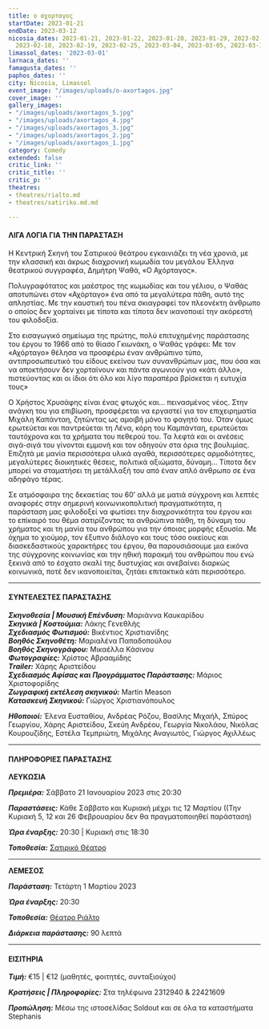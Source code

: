 ```yaml
---
title: ο αχορταγος
startDate: 2023-01-21
endDate: 2023-03-12
nicosia_dates: 2023-01-21, 2023-01-22, 2023-01-28, 2023-01-29, 2023-02-04, 2023-02-11,
  2023-02-18, 2023-02-19, 2023-02-25, 2023-03-04, 2023-03-05, 2023-03-11, 2023-03-12
limassol_dates: '2023-03-01'
larnaca_dates: ''
famagusta_dates: ''
paphos_dates: ''
city: Nicosia, Limassol
event_image: "/images/uploads/o-axortagos.jpg"
cover_image: ''
gallery_images:
- "/images/uploads/axortagos_5.jpg"
- "/images/uploads/axortagos_4.jpg"
- "/images/uploads/axortagos_3.jpg"
- "/images/uploads/axortagos_2.jpg"
- "/images/uploads/axortagos_1.jpg"
category: Comedy
extended: false
critic_link: ''
critic_title: ''
critic_p: ''
theatres:
- theatres/rialto.md
- theatres/satiriko.md.md

---
```

#### ΛΙΓΑ ΛΟΓΙΑ ΓΙΑ ΤΗΝ ΠΑΡΑΣΤΑΣΗ

Η Κεντρική Σκηνή του Σατιρικού θεάτρου εγκαινιάζει τη νέα χρονιά, με την κλασσική και άκρως διαχρονική κωμωδία του μεγάλου Έλληνα θεατρικού συγγραφέα, Δημήτρη Ψαθά, «Ο Αχόρταγος».

Πολυγραφότατος και μαέστρος της κωμωδίας και του γέλιου, ο Ψαθάς αποτυπώνει στον «Αχόρταγο» ένα από τα μεγαλύτερα πάθη, αυτό της απληστίας. Με την καυστική του πένα σκιαγραφεί τον πλεονέκτη άνθρωπο ο οποίος δεν χορταίνει με τίποτα και τίποτα δεν ικανοποιεί την ακόρεστή του φιλοδοξία.

Στο εισαγωγικό σημείωμα της πρώτης, πολύ επιτυχημένης παράστασης του έργου το 1966 από το θίασο Γκιωνάκη, ο Ψαθάς γράφει: Με τον «Αχόρταγο» θέλησα να προσφέρω έναν ανθρώπινο τύπο, αντιπροσωπευτικό του είδους εκείνου των συνανθρώπων μας, που όσα και να αποκτήσουν δεν χορταίνουν και πάντα αγωνιούν για «κάτι άλλο», πιστεύοντας και οι ίδιοι ότι όλο και λίγο παραπέρα βρίσκεται η ευτυχία τους»

Ο Χρήστος Χρυσάφης είναι ένας φτωχός και... πεινασμένος νέος. Στην ανάγκη του για επιβίωση, προσφέρεται να εργαστεί για τον επιχειρηματία Μιχάλη Καπάνταη, ζητώντας ως αμοιβή μόνο το φαγητό του. Όταν όμως ερωτεύεται και παντρεύεται τη Λένα, κόρη του Καμπάνταη, ερωτεύεται ταυτόχρονα και τα χρήματα του πεθερού του. Τα λεφτά και οι ανέσεις σιγά-σιγά του γίνονται εμμονή και τον οδηγούν στα όρια της βουλιμίας. Επιζητά με μανία περισσότερα υλικά αγαθά, περισσότερες αρμοδιότητες, μεγαλύτερες διοικητικές θέσεις, πολιτικά αξιώματα, δύναμη... Τίποτα δεν μπορεί να σταματήσει τη μετάλλαξή του από έναν απλό άνθρωπο σε ένα αδηφάγο τέρας.

Σε ατμόσφαιρα της δεκαετίας του 60’ αλλά με ματιά σύγχρονη και λεπτές αναφορές στην σημερινή κοινωνικοπολιτική πραγματικότητα, η παράσταση μας φιλοδοξεί να φωτίσει την διαχρονικότητα του έργου και το επίκαιρό του θέμα σατιρίζοντας τα ανθρώπινα πάθη, τη δύναμη του χρήματος και τη μανία του ανθρώπου για την όποιας μορφής εξουσία. Με όχημα το χιούμορ, τον έξυπνο διάλογο και τους τόσο οικείους και διασκεδαστικούς χαρακτήρες του έργου, θα παρουσιάσουμε μια εικόνα της σύγχρονης κοινωνίας και την ηθική παρακμή του ανθρώπου που ενώ ξεκινά από το έσχατο σκαλί της δυστυχίας και ανεβαίνει διαρκώς κοινωνικά, ποτέ δεν ικανοποιείται, ζητάει επιτακτικά κάτι περισσότερο.

***

#### ΣΥΝΤΕΛΕΣΤΕΣ ΠΑΡΑΣΤΑΣΗΣ

**_Σκηνοθεσία | Μουσική Επένδυση:_** Μαριάννα Καυκαρίδου  
**_Σκηνικά | Κοστούμια:_** Λάκης Γενεθλής  
**_Σχεδιασμός Φωτισμού:_** Βικέντιος Χριστιανίδης  
**_Βοηθός Σκηνοθέτη:_** Μαριαλένα Παπαδοπούλου  
**_Βοηθός Σκηνογράφου:_** Μικαέλλα Κάσινου  
**_Φωτογραφίες:_** Χρίστος Αβρααμίδης  
**_Τrailer:_** Χάρης Αριστείδου  
**_Σχεδιασμός Αφίσας και Προγράμματος Παράστασης:_** Μάριος Χριστοφορίδης  
**_Ζωγραφική εκτέλεση σκηνικού:_** Martin Meason  
**_Κατασκευή Σκηνικού:_** Γιώργος Χριστιανόπουλος

**_Ηθοποιοί:_** Έλενα Ευσταθίου, Ανδρέας Ρόζου, Βασίλης Μιχαήλ, Σπύρος Γεωργίου, Χάρης Αριστείδου, Σκεύη Ανδρέου, Γεωργία Νικολάου, Νικόλας Κουρουζίδης, Εστέλα Τεμπριώτη, Μιχάλης Αναγιωτός, Γιώργος Αχιλλέως

***

#### ΠΛΗΡΟΦΟΡΙΕΣ ΠΑΡΑΣΤΑΣΗΣ

**ΛΕΥΚΩΣΙΑ**

**_Πρεμιέρα:_** Σάββατο 21 Ιανουαρίου 2023 στις 20:30

**_Παραστάσεις:_** Κάθε Σάββατο και Κυριακή μέχρι τις 12 Μαρτίου ((Την Κυριακή 5, 12 και 26 Φεβρουαρίου δεν θα πραγματοποιηθεί παράσταση)

**_Ώρα έναρξης:_** 20:30 | Κυριακή στις 18:30

**_Τοποθεσία:_** [Σατιρικό Θέατρο](?#map)

***

**ΛΕΜΕΣΟΣ**

**_Παράσταση:_** Τετάρτη 1 Μαρτίου 2023

**_Ώρα έναρξης:_** 20:30

**_Τοποθεσία:_** [Θέατρο Ριάλτο](?#map)

**_Διάρκεια παράστασης:_** 90 λεπτά

***

#### ΕΙΣΙΤΗΡΙΑ

**_Τιμή:_** €15 | €12 (μαθητές, φοιτητές, συνταξιούχοι)

**_Κρατήσεις | Πληροφορίες:_** Στα τηλέφωνα 2312940 & 22421609

**_Προπώληση:_** Μέσω της ιστοσελίδας Soldout και σε όλα τα καταστήματα Stephanis